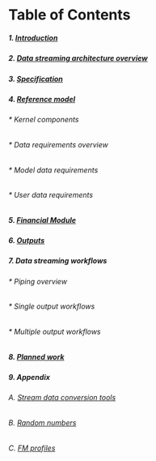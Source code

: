 # Table of Contents

##### 1. [Introduction](Introduction.md)
##### 2. [Data streaming architecture overview](Overview.md)
##### 3. [Specification](Specification.md)
##### 4. [Reference model](ReferenceModel.md)
###### * Kernel components
###### * Data requirements overview
###### * Model data requirements
###### * User data requirements
##### 5. [Financial Module](FinancialModule.md)
##### 6. [Outputs](Outputs.md)
##### 7. Data streaming workflows
###### * Piping overview
###### * Single output workflows
###### * Multiple output workflows
##### 8. [Planned work](PlannedWork.md)
##### 9. Appendix
###### A. [Stream data conversion tools](Outputtools.md)
###### B. [Random numbers](RandomNumbers.md)
###### C. [FM profiles](fmprofiles.md)
